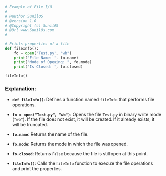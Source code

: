 
```python
# Example of File I/O
#
# @author SunilOS  
# @version 1.0
# @Copyright (c) SunilOS  
# @Url www.SunilOs.com
#

# Prints properties of a file
def fileInfo():
    fo = open("Test.py", "wb") 
    print("File Name: ", fo.name)
    print("Mode of Opening: ", fo.mode)
    print("Is Closed: ", fo.closed)
    
fileInfo()
```

### Explanation:
- **`def fileInfo()`**: Defines a function named `fileInfo` that performs file operations.

- **`fo = open("Test.py", "wb")`**: Opens the file `Test.py` in binary write mode (`"wb"`). If the file does not exist, it will be created. If it already exists, it will be truncated.

- **`fo.name`**: Returns the name of the file.

- **`fo.mode`**: Returns the mode in which the file was opened.

- **`fo.closed`**: Returns `False` because the file is still open at this point.

- **`fileInfo()`**: Calls the `fileInfo` function to execute the file operations and print the properties.

